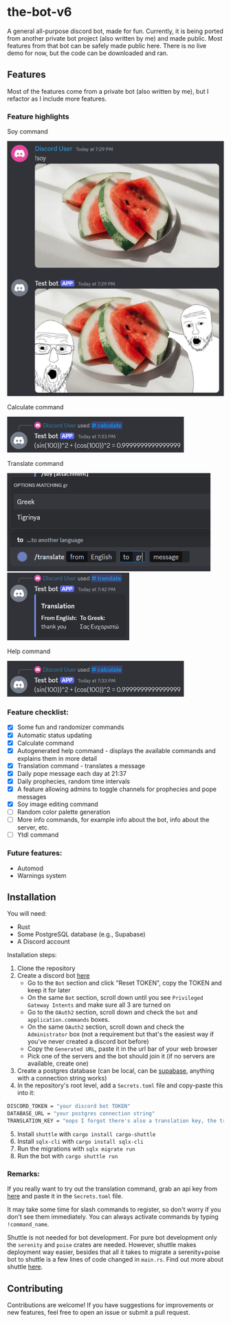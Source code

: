 # the-bot-v6

A general all-purpose discord bot, made for fun. Currently, it is being ported from another private bot project (also written by me) and made public. Most features from that bot can be safely made public here. There is no live demo for now, but the code can be downloaded and ran.


## Features

Most of the features come from a private bot (also written by me), but I refactor as I include more features. 

### Feature highlights

Soy command

![soy-command](images/soy-command.png)

Calculate command

![calculate-command](images/calculate-command.png)

Translate command

![translate-command-1](images/translate-command-1.png)
![translate-command-2](images/translate-command-2.png)

Help command

![calculate-command](images/calculate-command.png)


### Feature checklist:
- [x] Some fun and randomizer commands
- [x] Automatic status updating
- [x] Calculate command
- [x] Autogenerated help command - displays the available commands and explains them in more detail
- [x] Translation command - translates a message
- [x] Daily pope message each day at 21:37 
- [x] Daily prophecies, random time intervals
- [x] A feature allowing admins to toggle channels for prophecies and pope messages
- [x] Soy image editing command
- [ ] Random color palette generation
- [ ] More info commands, for example info about the bot, info about the server, etc.
- [ ] Ytdl command

### Future features:
- Automod
- Warnings system


## Installation

You will need:
- Rust
- Some PostgreSQL database (e.g., Supabase)
- A Discord account

Installation steps:
1. Clone the repository
2. Create a discord bot [here](https://discord.com/developers/applications)
    - Go to the `Bot` section and click "Reset TOKEN", copy the TOKEN and keep it for later
    - On the same `Bot` section, scroll down until you see `Privileged Gateway Intents` and make sure all 3 are turned on
    - Go to the `OAuth2` section, scroll down and check the `bot` and `application.commands` boxes.
    - On the same `OAuth2` section, scroll down and check the `Administrator` box (not a requirement but that's the easiest way if you've never created a discord bot before)
    - Copy the `Generated URL`, paste it in the url bar of your web browser
    - Pick one of the servers and the bot should join it (if no servers are available, create one)
3. Create a postgres database (can be local, can be [supabase](https://supabase.com/), anything with a connection string works)
4. In the repository's root level, add a `Secrets.toml` file and copy-paste this into it:
```sh
DISCORD_TOKEN = "your discord bot TOKEN"
DATABASE_URL = "your postgres connection string"
TRANSLATION_KEY = "oops I forgot there's also a translation key, the translation feature isn't that impressive anyway, leave this as is"
```
5. Install `shuttle` with `cargo install cargo-shuttle`
6. Install `sqlx-cli` with `cargo install sqlx-cli`
7. Run the migrations with `sqlx migrate run`
6. Run the bot with `cargo shuttle run`

### Remarks: 
If you really want to try out the translation command, grab an api key from [here](https://rapidapi.com/translated/api/mymemory-translation-memory) and paste it in the `Secrets.toml` file.

It may take some time for slash commands to register, so don't worry if you don't see them immediately. You can always activate commands by typing `!command_name`.

Shuttle is not needed for bot development. For pure bot development only the `serenity` and `poise` crates are needed. However, shuttle makes deployment way easier, besides that all it takes to migrate a serenity+poise bot to shuttle is a few lines of code changed in `main.rs`. Find out more about shuttle [here](https://www.shuttle.rs/).


## Contributing

Contributions are welcome! If you have suggestions for improvements or new features, feel free to open an issue or submit a pull request.


